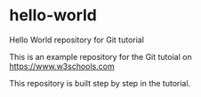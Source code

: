 # hello-world


Hello World repository for Git tutorial


This is an example repository for the Git tutoial on https://www.w3schools.com



This repository is built step by step in the tutorial.